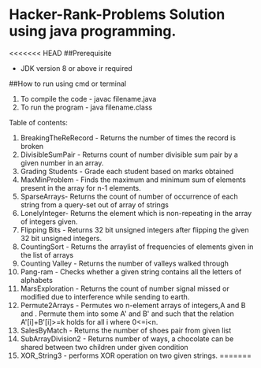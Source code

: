 # Hacker-Rank-Problems Solution using java programming. 

<<<<<<< HEAD
##Prerequisite 
- JDK version 8 or above ir required


##How to run using cmd or terminal
  1. To compile the code - javac filename.java
  2. To  run the program - java  filename.class

Table of contents:
1. BreakingTheReRecord - Returns the number of times the record is broken
2. DivisibleSumPair - Returns count of number divisible sum pair by a given number in an array.
3. Grading Students - Grade each student based on marks obtained
4. MaxMinProblem - Finds the maximum and minimum sum of elements present in the array for n-1 elements.
5. SparseArrays- Returns the count of number of occurrence of each string from a query-set out of array of strings 
6. LonelyInteger- Returns the element which is non-repeating in the array of integers given.
7. Flipping Bits - Returns 32 bit unsigned integers after flipping the given 32 bit unsigned integers.
8. CountingSort - Returns the arraylist of frequencies of elements given in the list of arrays
9. Counting Valley - Returns the number of valleys walked through
10. Pang-ram - Checks whether a given string contains all the letters of alphabets
11. MarsExploration - Returns the count of number signal missed or modified due to interference while sending to earth.
12. Permute2Arrays -  Permutes wo n-element arrays of integers,A and B  and . Permute them into some A' and B' and such that the relation A'[i]+B'[i]>=k  holds for all i where 0<=i<n.
13. SalesByMatch - Returns the number of shoes pair from given list
14. SubArrayDivision2 - Returns number of ways, a chocolate can be shared between two children under given condition
15. XOR_String3 - performs XOR operation on two given strings. 
=======




